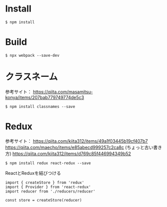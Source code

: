 # Install

```
$ npm install
```

# Build

```
$ npx webpack --save-dev
```

# クラスネーム

参考サイト：
https://qiita.com/masamitsu-konya/items/207bab779749774de5c3

```
$ npm install classnames --save
```


# Redux

参考サイト：
https://qiita.com/kiita312/items/49a1f03445b19cf407b7
https://qiita.com/maecho/items/e85abecd999257c2ca8c  (ちょっと古い書き方)
https://qiita.com/kiita312/items/d769c85f446994349b52

```
$ npm install redux react-redux --save
```

ReactとReduxを結びつける

```
import { createStore } from 'redux'
import { Provider } from 'react-redux'
import reducer from './reducers/reducer'

const store = createStore(reducer)
